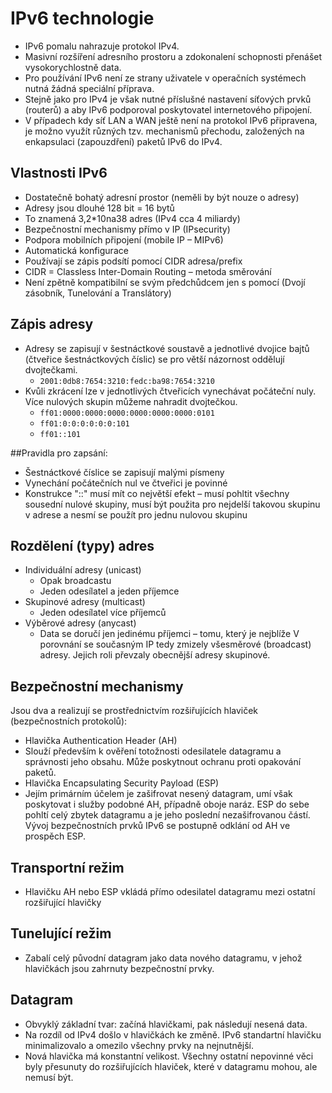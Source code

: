 # IPv6 technologie
- IPv6 pomalu nahrazuje protokol IPv4.
- Masivní rozšíření adresního prostoru a zdokonalení schopnosti přenášet vysokorychlostně data.
- Pro používání IPv6 není ze strany uživatele v operačních systémech nutná žádná speciální příprava.
- Stejně jako pro IPv4 je však nutné příslušné nastavení síťových prvků (routerů) a aby IPv6 podporoval poskytovatel internetového připojení.
- V případech kdy síť LAN a WAN ještě není na protokol IPv6 připravena, je možno využít různých tzv. mechanismů přechodu, založených na enkapsulaci (zapouzdření) paketů IPv6 do IPv4.

## Vlastnosti IPv6
- Dostatečně bohatý adresní prostor (neměli by být nouze o adresy)
- Adresy jsou dlouhé 128 bit = 16 bytů
- To znamená 3,2*10na38 adres (IPv4 cca 4 miliardy)
- Bezpečnostní mechanismy přímo v IP (IPsecurity)
- Podpora mobilních připojení (mobile IP – MIPv6)
- Automatická konfigurace
- Používají se zápis podsítí pomocí CIDR adresa/prefix
- CIDR = Classless Inter-Domain Routing – metoda směrování
- Není zpětně kompatibilní se svým předchůdcem jen s pomocí (Dvojí zásobník, Tunelování a Translátory)

## Zápis adresy
- Adresy se zapisují v šestnáctkové soustavě a jednotlivé dvojice bajtů (čtveřice šestnáctkových číslic) se pro větší názornost oddělují dvojtečkami.
  - `2001:0db8:7654:3210:fedc:ba98:7654:3210`
- Kvůli zkrácení lze v jednotlivých čtveřicích vynechávat počáteční nuly. Více nulových skupin můžeme nahradit dvojtečkou.
  - `ff01:0000:0000:0000:0000:0000:0000:0101`
  - `ff01:0:0:0:0:0:0:101`
  - `ff01::101`

##Pravidla pro zapsání:
- Šestnáctkové číslice se zapisují malými písmeny
- Vynechání počátečních nul ve čtveřici je povinné
- Konstrukce "::" musí mít co největší efekt – musí pohltit všechny sousední nulové skupiny, musí být použita pro nejdelší takovou skupinu v adrese a nesmí se použít pro jednu nulovou skupinu

## Rozdělení (typy) adres
- Individuální adresy (unicast)
  - Opak broadcastu
  - Jeden odesílatel a jeden příjemce
- Skupinové adresy (multicast)
  - Jeden odesílatel více příjemců
- Výběrové adresy (anycast)
  - Data se doručí jen jedinému příjemci – tomu, který je nejblíže
V porovnání se současným IP tedy zmizely všesměrové (broadcast) adresy. Jejich roli převzaly obecnější adresy skupinové.

## Bezpečnostní mechanismy
Jsou dva a realizují se prostřednictvím rozšiřujících hlaviček (bezpečnostních protokolů):
- Hlavička Authentication Header (AH)
- Slouží především k ověření totožnosti odesilatele datagramu a správnosti jeho obsahu. Může poskytnout ochranu proti opakování paketů.
- Hlavička Encapsulating Security Payload (ESP)
- Jejím primárním účelem je zašifrovat nesený datagram, umí však poskytovat i služby podobné AH, případně oboje naráz. ESP do sebe pohltí celý zbytek datagramu a je jeho poslední nezašifrovanou částí.
Vývoj bezpečnostních prvků IPv6 se postupně odklání od AH ve prospěch ESP.

## Transportní režim
- Hlavičku AH nebo ESP vkládá přímo odesilatel datagramu mezi ostatní rozšiřující hlavičky

## Tunelující režim
- Zabalí celý původní datagram jako data nového datagramu, v jehož hlavičkách jsou zahrnuty bezpečnostní prvky.

## Datagram
- Obvyklý základní tvar: začíná hlavičkami, pak následují nesená data.
- Na rozdíl od IPv4 došlo v hlavičkách ke změně. IPv6 standartní hlavičku minimalizovalo a omezilo všechny prvky na nejnutnější.
- Nová hlavička má konstantní velikost. Všechny ostatní nepovinné věci byly přesunuty do rozšiřujících hlaviček, které v datagramu mohou, ale nemusí být.
